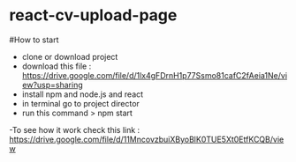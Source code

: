 # react-cv-upload-page

#How to start
- clone or download project
- download this file : https://drive.google.com/file/d/1lx4gFDrnH1p77Ssmo81cafC2fAeia1Ne/view?usp=sharing
- install npm and node.js and react
- in terminal go to project director 
- run this command > npm start

-To see how it work check this link : https://drive.google.com/file/d/11MncovzbuiXByoBlK0TUE5Xt0EtfKCQB/view 
